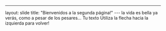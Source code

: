 
---
layout: slide
title: "Bienvenidos a la segunda página!"
--- la vida es bella ya verás, como a pesar de los pesares...
Tu texto
Utiliza la flecha hacia la izquierda para volver!
